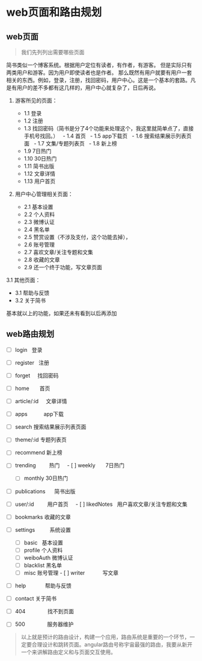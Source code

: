 # web页面和路由规划
## web页面
> 我们先列列出需要哪些页面

简书类似一个博客系统。根据用户定位有读者，有作者，有游客。 但是实际只有两类用户和游客。因为用户即使读者也是作者。
那么既然有用户就要有用户一套相关的东西。例如，登录，注册，找回密码，用户中心。这是一个基本的套路。凡是有用户的差不多都有这几样的，用户中心就复杂了，日后再说。


1. 游客所见的页面：
     - 1.1  登录
     - 1.2  注册
     - 1.3  找回密码（简书是分了4个功能来处理这个，我这里就简单点了，直接手机号找回。）
     - 1.4  首页
     - 1.5  app下载页
     - 1.6  搜索结果展示列表页面
     - 1.7  文集/专题列表页
     - 1.8  新上榜
     - 1.9  7日热门
     - 1.10 30日热门
     - 1.11 简书出版
     - 1.12 文章详情
     - 1.13 用户首页
 
2. 用户中心管理相关页面：
   - 2.1 基本设置
   - 2.2 个人资料 
   - 2.3 微博认证
   - 2.4 黑名单
   - 2.5 赞赏设置（不涉及支付，这个功能去掉），
   - 2.6 账号管理
   - 2.7 喜欢文章/关注专题和文集
   - 2.8 收藏的文章
   - 2.9 还一个终于功能，写文章页面

3.1 其他页面：
   - 3.1 帮助与反馈
   - 3.2 关于简书

基本就以上的功能，如果还未有看到以后再添加

## web路由规划

 - [ ] login             登录
 - [ ] register          注册
 - [ ] forget            找回密码
 - [ ] home              首页
 - [ ] article/:id       文章详情
 - [ ] apps              app下载
 - [ ] search            搜索结果展示列表页面
 - [ ] theme/:id         专题列表页 
 - [ ] recommend         新上榜
 - [ ] trending          热门
     - [ ] weekly        7日热门
     - [ ] monthly       30日热门
 - [ ] publications      简书出版
 - [ ] user/:id          用户首页
     - [ ] likedNotes    用户喜欢文章/关注专题和文集
 - [ ] bookmarks         收藏的文章
 - [ ] settings          系统设置
     - [ ] basic         基本设置
     - [ ] profile       个人资料
     - [ ] weiboAuth     微博认证
     - [ ] blacklist     黑名单
     - [ ] misc          账号管理
 - [ ] writer            写文章
 - [ ] help              帮助与反馈
 - [ ] contact           关于简书
 - [ ] 404               找不到页面
 - [ ] 500               服务器维护
 
 
> 以上就是预计的路由设计，构建一个应用，路由系统是重要的一个环节，一定要合理设计和跳转页面。angular路由号称宇宙最强的路由，我要从新开一个来讲解路由定义和与页面交互使用。
 
 
 
